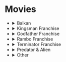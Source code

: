# Movies

<ul>
  <li>
    <details>
      <summary>Balkan</summary>
      <ul>
        <li>
          <a href="https://sr.wikipedia.org/sr-ec/%D0%A6%D1%80%D0%BD%D0%B8_%D0%B1%D0%BE%D0%BC%D0%B1%D0%B0%D1%80%D0%B4%D0%B5%D1%80">
          Црни Бомбардер (1992)
          </a>
        </li>
        <li>
          <a href="https://sr.wikipedia.org/sr-ec/%D0%97%D0%BE%D0%BD%D0%B0_%D0%97%D0%B0%D0%BC%D1%84%D0%B8%D1%80%D0%BE%D0%B2%D0%B0_(%D1%84%D0%B8%D0%BB%D0%BC)">
          Зона Замфирова (2002)
          </a>
        </li>
        <li>
          <a href="https://sr.wikipedia.org/wiki/Kad_porastem_bi%C4%87u_Kengur">
            Кад порастем бићу Кенгур (2004)  
          </a>
        </li>
        <li>
          <a href="https://sr.wikipedia.org/sr-ec/%D0%9E%D1%81%D1%82%D1%80%D0%B2%D0%BE_(%D1%84%D0%B8%D0%BB%D0%BC_%D0%B8%D0%B7_2006)">
            Острво (2006)  
          </a>
        </li>
        <li>
          <a href="https://sr.wikipedia.org/sr-ec/%D0%9A%D0%B0%D1%80%D0%B0%D1%83%D0%BB%D0%B0_(%D1%84%D0%B8%D0%BB%D0%BC)">
            Караула (2006)
          </a>
        </li>
        <li>
          <a href="https://sr.wikipedia.org/sr-ec/%D0%A2%D1%83%D1%80%D0%BD%D0%B5%D1%98%D0%B0_(%D1%84%D0%B8%D0%BB%D0%BC)">
            Турнеја (2008)  
          </a>
        </li>
        <li>
          <a href="https://sr.wikipedia.org/sr-ec/%D0%90%D1%98%D0%B2%D0%B0%D1%80_(%D1%84%D0%B8%D0%BB%D0%BC)">
            Ајвар (2019)  
          </a>
        </li>
        <li>
          <a href="https://sr.wikipedia.org/sr-ec/%D0%9F%D1%80%D0%BE%D0%BB%D0%B5%D1%9B%D0%BD%D0%B0_%D0%BF%D0%B5%D1%81%D0%BC%D0%B0">
            Пролећна песма (2021)
          </a>
        </li>
        <li>
          <a href="https://sr.wikipedia.org/sr-ec/%D0%9D%D0%B5%D0%B4%D0%B5%D1%99%D0%B0_(%D1%84%D0%B8%D0%BB%D0%BC)">
            Недеља (2024)
          </a>
        </li>
        </li>
        <li>
          <a href="https://www.imdb.com/title/tt22039142/">
            Enough for Now (2024)
          </a>
        </li>
      </ul>
    </details>
</li>
  <li>
    <details>
      <summary>Kingsman Franchise</summary>
      <ul>
        <li>
          <details>
            <summary>Original Trilogy<summary>
            <ul>
              <li>
                <a href="https://www.imdb.com/title/tt2802144/">
                  Kingsman: The Secret Service (2015)
                </a>
              </li>
              <li>
                <a href="https://www.imdb.com/title/tt4649466/">
                  Kingsman: The Golden Circle (2017)
                </a>
              </li>
              <li>
                <a href="https://www.imdb.com/title/tt29529698/">
                  Kingsman: The Blue Blood (to be announced)
                </a>
              </li>
            </ul>
          </details>
        </li>
        <li>
          <details>
            <summary>Prequels<summary>
            <ul>
              <li>
                <a href="https://www.imdb.com/title/tt4649466/">
                  The King's Man (2021)
                </a>
              </li>
              <li>
                <a href="https://www.imdb.com/title/tt29571712/">
                  The King's Man: The Traitor King (to be announced)
                </a>
              </li>
            </ul>
          </details>
        </li>
        <li>
          <details>
            <summary>Spin-offs<summary>
            <ul>
              <li>
                <a href="https://www.imdb.com/title/tt15009428/">
                  Argylle (2024)
                </a>
              </li>
            </ul>
          </details>
        </li>
      </ul>
    </details>
  </li>
  <li>
    <details>
      <summary>Godfather Franchise</summary>
      <ul>
      <li><a href="https://en.wikipedia.org/wiki/The_Godfather">
        The Godfather (1972)
      </a></li>
      <li><a href="https://en.wikipedia.org/wiki/The_Godfather_Part_II">
        The Godfather Part II (1974)
      </a></li>
      <li><a href="https://en.wikipedia.org/wiki/The_Godfather_Part_III">
        The Godfather Part III (1990)
      </a></li>
      </ul>
    </details>
  </li>
  <li>
    <details>
      <summary>Rambo Franchise</summary>
      <ul>
        <li><a href="https://en.wikipedia.org/wiki/First_Blood">
          First Blood (1982)
        </a></li>
        <li><a href="https://en.wikipedia.org/wiki/Rambo:_First_Blood_Part_II">
          Rambo: First Blood Part II (1985)
        </a></li>
        <li><a href="https://en.wikipedia.org/wiki/Rambo_III">
          Rambo III (1988)
        </a></li>
        <li><a href="https://en.wikipedia.org/wiki/Rambo_(2008_film)">
          Rambo (2008)
        </a></li>
        <li><a href="https://en.wikipedia.org/wiki/Rambo:_Last_Blood">
          Rambo: Last Blood (2019)
        </a></li>
      </ul>
    </details>
  </li>
  <li>
    <details>
      <summary>Terminator Franchise</summary>
      <ul>
        <li><a href="https://en.wikipedia.org/wiki/The_Terminator">
          The Terminator (1984)
        </a></li>
        <li><a href="https://en.wikipedia.org/wiki/Terminator_2:_Judgment_Day">
          Terminator 2: Judgment Day (1991)
        </a></li>
        <li><a href="https://en.wikipedia.org/wiki/Terminator_3:_Rise_of_the_Machines">
          Terminator 3: Rise of the Machines (2003)
        </a></li>
        <li><a href="https://en.wikipedia.org/wiki/Terminator_Salvation">
          Terminator Salvation (2009)
        </a></li>
        <li><a href="https://en.wikipedia.org/wiki/Terminator_Genisys">
          Terminator Genisys (2015)
        </a></li>
        <li><a href="https://en.wikipedia.org/wiki/Terminator:_Dark_Fate">
          Terminator: Dark Fate (2019)
        </a></li>
      </ul>
    </details>
  </li>
  <li>
    <details>
      <summary>Predator & Alien</summary>
      <ul>
        <li>
          <details>
            <summary>Predator Franchise</summary>
            <ul>
              <li><a href="https://en.wikipedia.org/wiki/Predator_(film)">
                Predator (1987)
              </a></li>
              <li><a href="https://en.wikipedia.org/wiki/Predator_2">
                Predator 2 (1990)
              </a></li>
              <li><a href="https://en.wikipedia.org/wiki/Predators_(film)">
                Predators (2010)
              </a></li>
              <li><a href="https://en.wikipedia.org/wiki/The_Predator_(film)">
                The Predator (2018)
              </a></li>
              <li><a href="https://en.wikipedia.org/wiki/Prey_(2022_film)">
                Prey (2022)
              </a></li>
              <li><a href="https://en.wikipedia.org/wiki/Predator_(franchise)#Future">
                Badlands (2025)
              </a></li>
            </ul>
          </details>
        </li>
        <li>
          <details>
            <summary>Alien Franchise</summary>
            <ul>
              <li><a href="https://en.wikipedia.org/wiki/Alien_(film)">
                Alien (1979)
              </a></li>
              <li><a href="https://en.wikipedia.org/wiki/Aliens_(film)">
                Aliens (1986)
              </a></li>
              <li><a href="https://en.wikipedia.org/wiki/Alien_3">
                Alien 3 (1992)
              </a></li>
              <li><a href="https://en.wikipedia.org/wiki/Alien_Resurrection">
                Alien Resurrection (1997)
              </a></li>
              <li><a href="https://en.wikipedia.org/wiki/Prometheus_(2012_film)">
                Prometheus (2012)
              </a></li>
              <li><a href="https://en.wikipedia.org/wiki/Alien:_Covenant">
                Alien: Covenant (2017)
              </a></li>
              <li><a href="https://en.wikipedia.org/wiki/Alien:_Romulus">
                Alien: Romulus (2024)
              </a></li>
            </ul>
          </details>
        </li>
        <li>
          <details>
            <summary>Predator vs. Alien Franchise</summary>
            <ul>
              <li><a href="https://en.wikipedia.org/wiki/Alien_vs._Predator_(film)">
                Alien vs. Predator (2004)
              </a></li>
              <li><a href="https://en.wikipedia.org/wiki/Aliens_vs._Predator:_Requiem">
                Aliens vs. Predator: Requiem (2007)
              </a></li>
            </ul>
          </details>
        </li>
      </ul>
    </details>
  </li>
  <li>
    <details>
      <summary>Other</summary>
      <ul>
        <li>
          <a href="https://www.imdb.com/title/tt0105323/?ref_=nv_sr_srsg_0_tt_8_nm_0_q_scent%2520of%2520"> 
            Scent of a Woman (1992)  
          </a>
        </li>
        <li>
          <a href="https://www.imdb.com/title/tt0086250/?ref_=nv_sr_srsg_0_tt_6_nm_2_q_scarface"> 
            Scarface (1983)  
          </a>
        </li>
        <li>
          <a href="https://www.imdb.com/title/tt0072890/?ref_=fn_al_tt_1"> 
            Dog Day Afternoon (1975)  
          </a>
        </li>
        <li>
          <a href="https://www.imdb.com/title/tt0113277/?ref_=nv_sr_srsg_0_tt_8_nm_0_q_heat%25201995"> 
            Heat (1995)  
          </a>
        </li>
        <li>
          <a href="https://www.imdb.com/title/tt0118971/?ref_=nv_sr_srsg_0_tt_8_nm_0_q_devil%27s"> 
            Devil's Advocate (1997)  
          </a>
        </li>
        <li>
          <a href="https://www.imdb.com/title/tt0106519/?ref_=nv_sr_srsg_0_tt_8_nm_0_q_carlito%27s"> 
            Carlito's Way (1993)  
          </a>
        </li>
        <li>
          <a href="https://www.imdb.com/title/tt0070666/?ref_=nv_sr_srsg_0_tt_3_nm_5_q_serpico"> 
            Serpico (1973)  
          </a>
        </li>
        <li>
          <a href="https://www.imdb.com/title/tt0078718/?ref_=nv_sr_srsg_0_tt_8_nm_0_q_and%2520justice%2520"> 
            And Justice for All (1979)  
          </a>
        </li>
        <li>
          <a href="https://www.imdb.com/title/tt0060675/"> 
            Maslucin Feminin (1966)  
          </a>
        </li>
        <li>
          <a href="https://www.imdb.com/title/tt3864056/"> 
            The Goldfinch (2019)  
          </a>
        </li>
        <li>
          <a href="https://www.imdb.com/title/tt20420628/">
            Freud's Last Session  
          </a>
        </li>
        <li>
          <a href="https://www.imdb.com/title/tt1172049/">
            Demolition  
          </a>
        </li>
        <li>
          <a href="https://www.imdb.com/title/tt0765429/">
            American Gangster (2007)
          </a>
        </li>
        <li>
          <a href="https://www.imdb.com/title/tt0139654/">
            Training Day (2001)
          </a>
        </li>
        <li>
          <a href="https://www.imdb.com/title/tt0099685/">
            Goodfellas (1990)
          </a>
        </li>
        <li>
          <a href="https://www.imdb.com/title/tt0106489/">
            A Bronx Tale (1993)
          </a>
        </li>
        <li>
          <a href="https://www.imdb.com/title/tt0221027/">
            Blow (2001)
          </a>
        </li>
        <li>
          <a href="https://www.imdb.com/title/tt0276751/">
            About a Boy (2002)
          </a>
        </li>
        <li>
          <a href="https://www.imdb.com/title/tt10999120/">
            Spirited (2022)
          </a>
        </li>
        <li>
          <a href="https://www.imdb.com/title/tt11858890/">
            The Creator (2023)
          </a>
        </li>
        <li>
          <a href="https://www.imdb.com/title/tt1615147/">
            Margin Call (2011)
          </a>
        </li>
        <li>
          <a href="https://www.imdb.com/title/tt1027718/">
            Wall Street: Money Nevers Sleeps (2010)
          </a>
        </li>
        <li>
          <a href="https://www.imdb.com/title/tt0131566/">
            Rogue Trader (1999)
          </a>
        </li>
        <li>
          <a href="https://www.imdb.com/title/tt0112883/">
            Don Juan DeMarco (1994)
          </a>
        </li>
        <li>
          <a href="https://www.imdb.com/title/tt17351924/">
            Saltburn (2023)
          </a>
        </li>
        <li>
          <a href="https://www.imdb.com/title/tt0448134/">
            Sunshine (2007)
          </a>
        </li>
        <li>
          <a href="https://www.imdb.com/title/tt1659337/">
            The Perks of Being a Wallflower (2012)
          </a>
        </li>
        <li>
          <a href="https://www.imdb.com/title/tt4925292/">
            Lady Bird (2017)
          </a>
        </li>
        <li>
          <a href="https://www.imdb.com/title/tt1489887/">
            Booksmart (2019)
          </a>
        </li>
        <li>
          <a href="https://www.imdb.com/title/tt0088847/">
            The Breakfast Club (1985)
          </a>
        </li>
        <li>
          <a href="https://www.imdb.com/title/tt0467406/">
            Juno (2007)
          </a>
        </li>
        <li>
          <a href="https://www.imdb.com/title/tt0088128/">
            Sixteen Candles (1984)
          </a>
        </li>
        <li>
          <a href="https://www.imdb.com/title/tt1878870/">
            The Edge of Seventeen (2016)
          </a>
        </li>
        <li>
          <a href="https://www.imdb.com/title/tt0963743/">
            Angus, Thongs and Perfect Snogging (2008)
          </a>
        </li>
        <li>
          <a href="https://www.imdb.com/title/tt5164432/">
            Love, Simon (2018)
          </a>
        </li>
        <li>
          <a href="https://www.imdb.com/title/tt0337563/">
            13 Going on 30 (2004)
          </a>
        </li>
        <li>
          <a href="https://www.imdb.com/title/tt0118655/">
            Austin Powers: International Man of Mystery (1997)
          </a>
        </li>
        <li>
          <a href="https://www.imdb.com/title/tt0887883/">
            Burn After Reading (2008)
          </a>
        </li>
        <li>
          <a href="https://www.imdb.com/title/tt3532216/">
            American Made (2017)
          </a>
        </li>
        <li>
          <a href="https://www.imdb.com/title/tt3079380/">
            Spy (2015)
          </a>
        </li>
        <li>
          <a href="https://www.imdb.com/title/tt0274166/">
            Jonny Enlish (2003)
          </a>
        </li>
        <li>
          <a href="https://www.imdb.com/title/tt8242084/">
            My Spy (2020)
          </a>
        </li>
        <li>
          <a href="https://www.imdb.com/title/tt1596350/">
            This Means War (2012)
          </a>
        </li>
        <li>
          <a href="https://www.imdb.com/title/tt15326988/">
            Ghosted (2023)
          </a>
        </li>
        <li>
          <a href="https://www.imdb.com/title/tt6538336/">
            Downside Up (2016)
          </a>
        </li>
        <li>
          <a href="https://www.imdb.com/title/tt1832382/">
            A Separation (2011)
          </a>
        </li>
        <li>
          <a href="https://www.imdb.com/title/tt22408160/">
            Kinds of Kindness (2024)
          </a>
        </li>
        <li>
          <a href="https://www.imdb.com/title/tt13957560/">
            Dumb Money (2023)
          </a>
        </li>
        <li>
          <a href="https://www.imdb.com/title/tt3281548/">
            Little Women (2019)
          </a>
        </li>
        <li>
          <a href="https://www.imdb.com/title/tt0086879/">
            Amadeus (1984)
          </a>
        </li>
        <li>
          <a href="https://www.imdb.com/title/tt0949731/">
            The Happening (2008)
          </a>
        </li>
        </li>
        <li>
          <a href="https://www.imdb.com/title/tt9198364/">
            Three Thousand Years of Longing (2022)
          </a>
        </li>
      </ul>
    </details>
  </li>
</ul>
